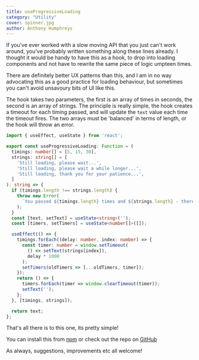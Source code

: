 ```yaml
---
title: useProgressiveLoading
category: "Utility"
cover: spinner.jpg
author: Anthony Humphreys
---
```


If you've ever worked with a slow moving API that you just can't work around, you've probably written something along these lines already. I thought it would be handy to have this as a hook, to drop into loading components and not have to rewrite the same piece of logic umpteen times.

There are definitely better UX patterns than this, and I am in no way advocating this as a good practice for loading behaviour, but sometimes you can't avoid unsavoury bits of UI like this.

The hook takes two parameters, the first is an array of times in seconds, the second is an array of strings. The principle is really simple, the hook creates a timeout for each timing passed, and will update the `text` value each time the timeout fires. The two arrays must be 'balanced' in terms of length, or the hook will throw an error.

```TypeScript
import { useEffect, useState } from 'react';

export const useProgressiveLoading: Function = (
  timings: number[] = [5, 15, 30],
  strings: string[] = [
    'Still loading, please wait...',
    'Still loading, please wait a while longer...',
    'Still loading, thank you for your patience...',
  ]
): string => {
  if (timings.length !== strings.length) {
    throw new Error(
      `You passed ${timings.length} times and ${strings.length} - there should be the same number of each.`
    );
  }
  const [text, setText] = useState<string>('');
  const [timers, setTimers] = useState<number[]>([]);

  useEffect(() => {
    timings.forEach((delay: number, index: number) => {
      const timer: number = window.setTimeout(
        () => setText(strings[index]),
        delay * 1000
      );
      setTimers(oldTimers => [...oldTimers, timer]);
    });
    return () => {
      timers.forEach(timer => window.clearTimeout(timer));
      setText('');
    };
  }, [timings, strings]);

  return text;
};
```

That's all there is to this one, its pretty simple!

You can install this from [npm](https://www.npmjs.com/package/@anthonyhumphreys/hooks) or check out the repo on [GitHub](https://github.com/anthonyhumphreys/hooks)

As always, suggestions, improvements etc all welcome!

